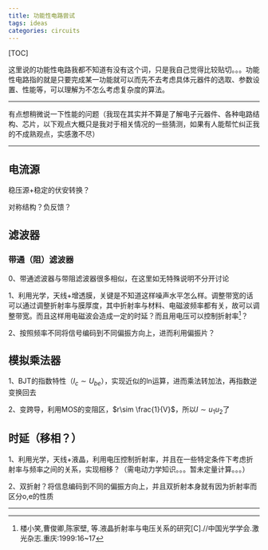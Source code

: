 ```yaml
---
title: 功能性电路尝试
tags: ideas
categories: circuits
---
```


[TOC]

这里说的功能性电路我都不知道有没有这个词，只是我自己觉得比较贴切。。。功能性电路指的就是只要完成某一功能就可以而先不去考虑具体元器件的选取、参数设置、性能等，可以理解为不怎么考虑复杂度的算法。

---

有点想稍微说一下性能的问题（我现在其实并不算是了解电子元器件、各种电路结构、芯片，以下观点大概只是我对于相关情况的一些猜测，如果有人能帮忙纠正我的不成熟观点，实感激不尽）

----



## 电流源

稳压源+稳定的伏安转换？

对称结构？负反馈？

## 滤波器

### 带通（阻）滤波器

0、带通滤波器与带阻滤波器很多相似，在这里如无特殊说明不分开讨论

1、利用光学，天线+增透膜，关键是不知道这样噪声水平怎么样。调整带宽的话可以通过调整折射率与膜厚度，其中折射率与材料、电磁波频率都有关，故可以调整带宽。而且这样用电磁波会造成一定的时延？而且用电压可以控制折射率[^1]？

2、按照频率不同将信号编码到不同偏振方向上，进而利用偏振片？

## 模拟乘法器

1、BJT的指数特性（$I_c\sim U_{be}$），实现近似的ln运算，进而乘法转加法，再指数逆变换回去

2、变跨导，利用MOS的变阻区，$r\sim \frac{1}{V}$，所以$I\sim u_1u_2$了

## 时延（移相？）

1、利用光学，天线+液晶，利用电压控制折射率，并且在一些特定条件下考虑折射率与频率之间的关系，实现相移？（需电动力学知识。。。暂未定量计算。。。）

2、双折射？将信息编码到不同的偏振方向上，并且双折射本身就有因为折射率而区分o,e的性质

---

[^1]: 楼小笑,曹俊卿,陈家壁, 等.液晶折射率与电压关系的研究[C].//中国光学学会.激光杂志.重庆:1999:16~17
